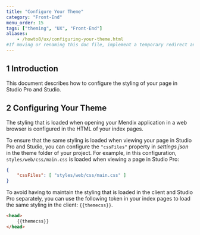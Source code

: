 ```yaml
---
title: "Configure Your Theme"
category: "Front-End"
menu_order: 15
tags: ["theming", "UX", "Front-End"]
aliases:
    - /howto8/ux/configuring-your-theme.html
#If moving or renaming this doc file, implement a temporary redirect and let the respective team know they should update the URL in the product. See Mapping to Products for more details.
---
```


## 1 Introduction

This document describes how to configure the styling of your page in Studio Pro and Studio.

## 2 Configuring Your Theme

The styling that is loaded when opening your Mendix application in a web browser is configured in the HTML of your index pages.

To ensure that the same styling is loaded when viewing your page in Studio Pro and Studio, you can configure the `"cssFiles"` property in *settings.json* in the theme folder of your project. For example, in this configuration, `styles/web/css/main.css` is loaded when viewing a page in Studio Pro:

```json
{
    "cssFiles": [ "styles/web/css/main.css" ]
}
```

To avoid having to maintain the styling that is loaded in the client and Studio Pro separately, you can use the following token in your index pages to load the same styling in the client: `{{themecss}}`.

```html
<head>
    {{themecss}}
</head>
```
